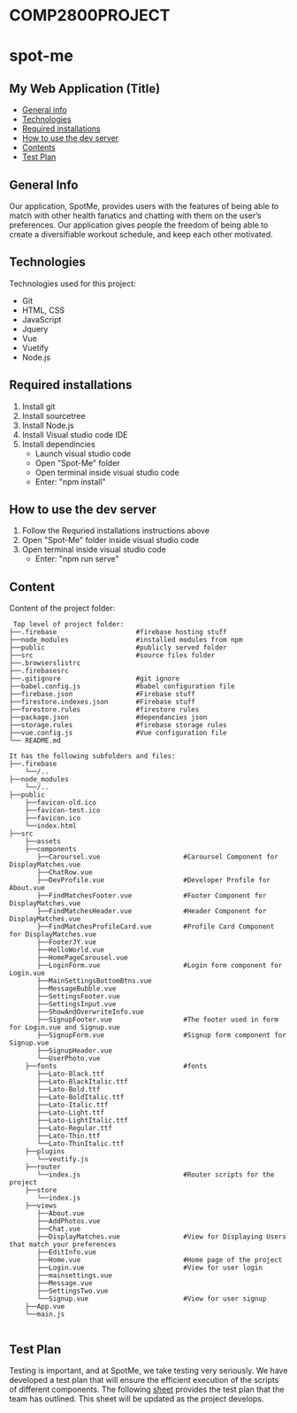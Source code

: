 # COMP2800PROJECT

# spot-me

## My Web Application (Title)

* [General info](#general-info)
* [Technologies](#technologies)
* [Required installations](#Required-installations)
* [How to use the dev server](#How-to-use-the-dev-server)
* [Contents](#content)
* [Test Plan](#test-plan)

## General Info
Our application, SpotMe, provides users with the features of being able to match with other health fanatics and chatting with them on the user’s preferences. Our application gives people the freedom of being able to create a diversifiable workout schedule, and keep each other motivated.
	
## Technologies
Technologies used for this project:
* Git
* HTML, CSS
* JavaScript
* Jquery
* Vue
* Vuetify
* Node.js

## Required installations
1. Install git
2. Install sourcetree
3. Install Node.js
4. Install Visual studio code IDE
5. Install dependincies 
   - Launch visual studio code
   - Open "Spot-Me" folder
   - Open terminal inside visual studio code
   - Enter: "npm install"


## How to use the dev server
1. Follow the Requried installations instructions above
2. Open "Spot-Me" folder inside visual studio code
3. Open terminal inside visual studio code
   - Enter: "npm run serve"
	
## Content
Content of the project folder:

```
 Top level of project folder: 
├──.firebase                    #firebase hosting stuff
├──node_modules                 #installed modules from npm
├──public                       #publicly served folder
├──src                          #source files folder
├──.browserslistrc
├──.firebasesrc
├──.gitignore                   #git ignore
├──babel.config.js              #babel configuration file
├──firebase.json                #Firebase stuff
├──firestore.indexes.json       #Firebase stuff
├──forestore.rules              #firestore rules
├──package.json                 #dependancies json
├──storage.rules                #firebase storage rules
├──vue.config.js                #Vue configuration file
└── README.md

It has the following subfolders and files:
├──.firebase
    └──/..
├──node_modules
    └──/..
├──public
    ├──favicon-old.ico
    ├──favicon-test.ico
    ├──favicon.ico
    └──index.html
├──src
    ├──assets
    ├──components
       ├──Caroursel.vue                     #Caroursel Component for DisplayMatches.vue
       ├──ChatRow.vue
       ├──DevProfile.vue                    #Developer Profile for About.vue
       ├──FindMatchesFooter.vue             #Footer Component for DisplayMatches.vue
       ├──FindMatchesHeader.vue             #Header Component for DisplayMatches.vue
       ├──FindMatchesProfileCard.vue        #Profile Card Component for DisplayMatches.vue
       ├──FooterJY.vue
       ├──HelloWorld.vue
       ├──HomePageCarousel.vue
       ├──LoginForm.vue                     #Login form component for Login.vue
       ├──MainSettingsBottomBtns.vue
       ├──MessageBubble.vue
       ├──SettingsFooter.vue                
       ├──SettingsInput.vue
       ├──ShowAndOverwriteInfo.vue
       ├──SignupFooter.vue                  #The footer used in form for Login.vue and Signup.vue
       ├──SignupForm.vue                    #Signup form component for Signup.vue
       ├──SignupHeader.vue
       └──UserPhoto.vue
    ├──fonts                                #fonts
       ├──Lato-Black.ttf
       ├──Lato-BlackItalic.ttf
       ├──Lato-Bold.ttf
       ├──Lato-BoldItalic.ttf
       ├──Lato-Italic.ttf
       ├──Lato-Light.ttf
       ├──Lato-LightItalic.ttf
       ├──Lato-Regular.ttf
       ├──Lato-Thin.ttf
       └──Lato-ThinItalic.ttf
    ├──plugins
       └──veutify.js
    ├──router
       └──index.js                          #Router scripts for the project
    ├──store
       └──index.js
    ├──views
       ├──About.vue
       ├──AddPhotos.vue
       ├──Chat.vue
       ├──DisplayMatches.vue                #View for Displaying Users that match your preferences
       ├──EditInfo.vue
       ├──Home.vue                          #Home page of the project
       ├──Login.vue                         #View for user login
       ├──mainsettings.vue
       ├──Message.vue
       ├──SettingsTwo.vue
       └──Signup.vue                        #View for user signup
    ├──App.vue
    └──main.js
       

```

## Test Plan
Testing is important, and at SpotMe, we take testing very seriously. We have developed a test plan that will ensure the efficient execution of the scripts of different components. The following [sheet](https://docs.google.com/spreadsheets/d/12xuC7PXhSAdk09i0HVz4YIIjYlbGX35xVCrLaHN6Exo/edit?usp=sharing) provides the test plan that the team has outlined. This sheet will be updated as the project develops. 

